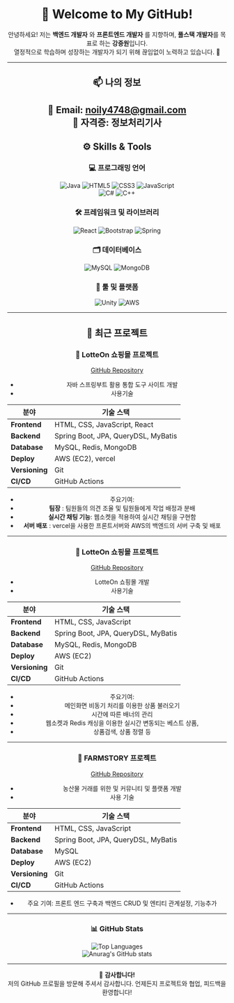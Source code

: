 <div align="center">

# 👋 Welcome to My GitHub!  
안녕하세요! 저는 __백엔드 개발자__ 와 __프론트엔드 개발자__ 를 지향하며, **풀스택 개발자**를 목표로 하는 **강중원**입니다.  
열정적으로 학습하며 성장하는 개발자가 되기 위해 끊임없이 노력하고 있습니다. 🚀  

---

## 📫 나의 정보
📧 **Email:** noily4748@gmail.com  
🪪 **자격증:** 정보처리기사
---

## ⚙️ Skills & Tools  

### 💻 **프로그래밍 언어**  
![Java](https://img.shields.io/badge/Java-ED8B00?style=for-the-badge&logo=openjdk&logoColor=white) 
![HTML5](https://img.shields.io/badge/HTML5-E34F26?style=for-the-badge&logo=html5&logoColor=white) 
![CSS3](https://img.shields.io/badge/CSS3-1572B6?style=for-the-badge&logo=css3&logoColor=white) 
![JavaScript](https://img.shields.io/badge/JavaScript-F7DF1E?style=for-the-badge&logo=JavaScript&logoColor=white)  
![C#](https://img.shields.io/badge/C%23-239120?style=for-the-badge&logo=c-sharp&logoColor=white) 
![C++](https://img.shields.io/badge/C%2B%2B-00599C?style=for-the-badge&logo=c%2B%2B&logoColor=white)  

### 🛠️ **프레임워크 및 라이브러리**  
![React](https://img.shields.io/badge/React-20232A?style=for-the-badge&logo=react&logoColor=61DAFB) 
![Bootstrap](https://img.shields.io/badge/Bootstrap-563D7C?style=for-the-badge&logo=bootstrap&logoColor=white) 
![Spring](https://img.shields.io/badge/Spring-6DB33F?style=for-the-badge&logo=spring&logoColor=white)  

### 🗂️ **데이터베이스**  
![MySQL](https://img.shields.io/badge/MySQL-00000F?style=for-the-badge&logo=mysql&logoColor=white) 
![MongoDB](https://img.shields.io/badge/MongoDB-4EA94B?style=for-the-badge&logo=mongodb&logoColor=white)  

### 🔧 **툴 및 플랫폼**  
![Unity](https://img.shields.io/badge/Unity-100000?style=for-the-badge&logo=unity&logoColor=white) 
![AWS](https://img.shields.io/badge/Amazon_AWS-232F3E?style=for-the-badge&logo=amazon-aws&logoColor=white)  

---

## 🚀 최근 프로젝트 

### 📌 **LotteOn 쇼핑몰 프로젝트**  
[GitHub Repository](https://github.com/Hasoro4748/HubFlow_FrontEnd)
- 자바 스프링부트 활용 통합 도구 사이트 개발
- 사용기술

| **분야**       | **기술 스택**                                              |
|----------------|------------------------------------------------------------|
| **Frontend**   | HTML, CSS, JavaScript, React                               |
| **Backend**    | Spring Boot, JPA, QueryDSL, MyBatis                        |
| **Database**   | MySQL, Redis, MongoDB                                      |
| **Deploy**     | AWS (EC2), vercel                                          |
| **Versioning** | Git                                                        |
| **CI/CD**      | GitHub Actions                                             |

- 주요기여:
- **팀장** : 팀원들의 의견 조율 및 팀원들에게 작업 배정과 분배
- **실시간 채팅 기능**: 웹소켓을 적용하여 실시간 채팅을 구현함
- **서버 배포** : vercel을 사용한 프론트서버와 AWS의 백엔드의 서버 구축 및 배포

---


### 📌 **LotteOn 쇼핑몰 프로젝트**  
[GitHub Repository](https://github.com/Hasoro4748/LotteOnProject.git)
- LotteOn 쇼핑몰 개발
- 사용기술

| **분야**       | **기술 스택**                                              |
|----------------|------------------------------------------------------------|
| **Frontend**   | HTML, CSS, JavaScript                                      |
| **Backend**    | Spring Boot, JPA, QueryDSL, MyBatis                        |
| **Database**   | MySQL, Redis, MongoDB                                      |
| **Deploy**     | AWS (EC2)                                                  |
| **Versioning** | Git                                                        |
| **CI/CD**      | GitHub Actions                                             |

- 주요기여:
- 메인화면 비동기 처리를 이용한 상품 불러오기
- 시간에 따른 배너의 관리
- 웹소켓과 Redis 캐싱을 이용한 실시간 변동되는 베스트 상품,
- 상품검색, 상품 정렬 등


---

### 📌 **FARMSTORY 프로젝트**  
[GitHub Repository](https://github.com/junhyeokkk/Farmstory_TEAM1)
- 농산물 거래를 위한 및 커뮤니티 및 플랫폼 개발  
- 사용 기술

| **분야**       | **기술 스택**                                              |
|----------------|------------------------------------------------------------|
| **Frontend**   | HTML, CSS, JavaScript                                      |
| **Backend**    | Spring Boot, JPA, QueryDSL, MyBatis                        |
| **Database**   | MySQL                                                      |
| **Deploy**     | AWS (EC2)                                                  |
| **Versioning** | Git                                                        |
| **CI/CD**      | GitHub Actions                                             |
- 주요 기여: 프론트 엔드 구축과 백엔드 CRUD 및 엔티티 관계설정, 기능추가

---

### 📊 GitHub Stats  
![Top Languages](https://github-readme-stats.vercel.app/api/top-langs/?username=Hasoro4748&layout=compact&theme=radical)  
![Anurag's GitHub stats](https://github-readme-stats.vercel.app/api?username=Hasoro4748&show_icons=true&theme=radical)  

---

🌟 **감사합니다!**  
저의 GitHub 프로필을 방문해 주셔서 감사합니다. 언제든지 프로젝트와 협업, 피드백을 환영합니다!  

</div>
